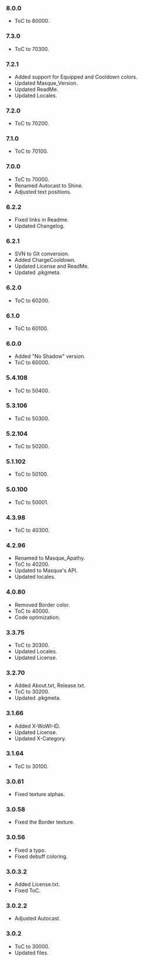 ### 8.0.0 ###

- ToC to 80000.

### 7.3.0 ###

- ToC to 70300.

### 7.2.1 ###

- Added support for Equipped and Cooldown colors.
- Updated Masque_Version.
- Updated ReadMe.
- Updated Locales.

### 7.2.0 ###

- ToC to 70200.

### 7.1.0 ###

- ToC to 70100.

### 7.0.0 ###

- ToC to 70000.
- Renamed Autocast to Shine.
- Adjusted text positions.

### 6.2.2 ###

- Fixed links in Readme.
- Updated Changelog.

### 6.2.1 ###

- SVN to Git conversion.
- Added ChargeCooldown.
- Updated License and ReadMe.
- Updated .pkgmeta.

### 6.2.0 ###

- ToC to 60200.

### 6.1.0 ###

- ToC to 60100.

### 6.0.0 ###

- Added "No Shadow" version.
- ToC to 60000.

### 5.4.108 ###

- ToC to 50400.

### 5.3.106 ###

- ToC to 50300.

### 5.2.104 ###

- ToC to 50200.

### 5.1.102 ###

- ToC to 50100.

### 5.0.100 ###

- ToC to 50001.

### 4.3.98 ###

- ToC to 40300.

### 4.2.96 ###

- Renamed to Masque_Apathy.
- ToC to 40200.
- Updated to Masque's API.
- Updated locales.

### 4.0.80 ###

- Removed Border color.
- ToC to 40000.
- Code optimization.

### 3.3.75 ###

- ToC to 30300.
- Updated Locales.
- Updated License.

### 3.2.70 ###

- Added About.txt, Release.txt.
- ToC to 30200.
- Updated .pkgmeta.

### 3.1.66 ###

- Added X-WoWI-ID.
- Updated License.
- Updated X-Category.

### 3.1.64 ###

- ToC to 30100.

### 3.0.61 ###

- Fixed texture alphas.

### 3.0.58 ###

- Fixed the Border texture.

### 3.0.56 ###

- Fixed a typo.
- Fixed debuff coloring.

### 3.0.3.2 ###

- Added License.txt.
- Fixed ToC.

### 3.0.2.2 ###

- Adjusted Autocast.

### 3.0.2 ###

- ToC to 30000.
- Updated files.
